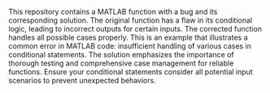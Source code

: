 This repository contains a MATLAB function with a bug and its corresponding solution. The original function has a flaw in its conditional logic, leading to incorrect outputs for certain inputs. The corrected function handles all possible cases properly. This is an example that illustrates a common error in MATLAB code: insufficient handling of various cases in conditional statements. The solution emphasizes the importance of thorough testing and comprehensive case management for reliable functions.  Ensure your conditional statements consider all potential input scenarios to prevent unexpected behaviors.